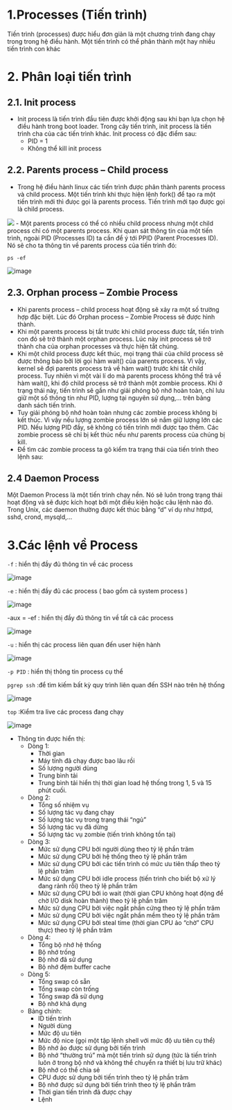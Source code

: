 # 1.Processes (Tiến trình)
Tiến trình (processes) được hiểu đơn giản là một chương trình đang chạy trong trong hệ điều hành. Một tiến trình có thể phân thành một hay nhiều tiến trình con khác
# 2. Phân loại tiến trình
## 2.1. Init process
- Init process là tiến trình đầu tiên được khởi động sau khi bạn lựa chọn hệ điều hành trong boot loader. Trong cây tiến trình, init process là tiến trình cha của các tiến trình khác. Init process có đặc điểm sau:
  - PID = 1
  - Không thể kill init process
## 2.2. Parents process – Child process
- Trong hệ điều hành linux các tiến trình được phân thành parents process và child process. Một tiến trình khi thực hiện lệnh fork() để tạo ra một tiến trình mới thì đưọc gọi là parents process. Tiến trình mới tạo được gọi là child process.
<img src="https://wiki.tino.org/wp-content/uploads/2019/10/process01.png">
- Một parents process có thể có nhiều child process nhưng một child process chỉ có một parents process. Khi quan sát thông tin của một tiến trình, ngoài PID (Processes ID) ta cần để ý tới PPID (Parent Processes ID). Nó sẽ cho ta thông tin về parents process của tiến trình đó:

`ps -ef`

![image](https://user-images.githubusercontent.com/110179869/189081047-34f3c5c5-bd25-41c3-a266-84c3a97f1bae.png)

## 2.3. Orphan process – Zombie Process
- Khi parents process – child process hoạt động sẽ xảy ra một số trường hợp đặc biệt. Lúc đó Orphan process – Zombie Process sẽ được hình thành.
- Khi một parents process bị tắt trước khi child process được tắt, tiến trình con đó sẽ trở thành một orphan process. Lúc này init process sẽ trở thành cha của orphan processes và thực hiện tắt chúng.
- Khi một child process được kết thúc, mọi trạng thái của child process sẽ được thông báo bởi lời gọi hàm wait() của parents process. Vì vậy, kernel sẽ đợi parents process trả về hàm wait() trước khi tắt child process. Tuy nhiên vì một vài lí do mà parents process không thể trả về hàm wait(), khi đó child process sẽ trở thành một zombie process. Khi ở trạng thái này, tiến trình sẽ gần như giải phóng bộ nhớ hoàn toàn, chỉ lưu giữ một số thông tin như PID, lượng tại nguyên sử dụng,… trên bảng danh sách tiến trình.
- Tuy giải phóng bộ nhớ hoàn toàn nhưng các zombie process không bị kết thúc. Vì vậy nếu lượng zombie process lớn sẽ nắm giữ lượng lớn các PID. Nếu lượng PID đầy, sẽ không có tiến trình mới được tạo thêm. Các zombie process sẽ chỉ bị kết thúc nếu như parents process của chúng bị kill.
- Để tìm các zombie process ta gõ kiểm tra trạng thái của tiến trình theo lệnh sau:
## 2.4 Daemon Process
Một Daemon Process là một tiến trình chạy nền. Nó sẽ luôn trong trạng thái hoạt động và sẽ được kích hoạt bởi một điều kiện hoặc câu lệnh nào đó. Trong Unix, các daemon thường được kết thúc bằng “d” ví dụ như httpd, sshd, crond, mysqld,…
# 3.Các lệnh về Process
`-f` : hiển thị đầy đủ thông tin về các process

![image](https://user-images.githubusercontent.com/110179869/189083524-9026e042-3fa3-4f29-95f0-dad918298600.png)

`-e` : hiển thị đầy đủ các process ( bao gồm cả system process )

![image](https://user-images.githubusercontent.com/110179869/189083724-2409a313-f128-4d33-b9a6-eb2bd721671b.png)


-aux = -ef : hiển thị đầy đủ thông tin về tất cả các process

![image](https://user-images.githubusercontent.com/110179869/189083854-3748fe24-c208-4916-8fe4-12c6a5ef3aa4.png)


`-u` : hiển thị các process liên quan đến user hiện hành

![image](https://user-images.githubusercontent.com/110179869/189083588-609005ac-2f57-4cf4-82f2-696667aae072.png)


`-p PID` : hiển thị thông tin process cụ thể

`pgrep ssh` :để tìm kiếm bất kỳ quy trình liên quan đến SSH nào trên hệ thống

![image](https://user-images.githubusercontent.com/110179869/189084694-581a327c-51d6-43ee-a244-6bb41fdc10cc.png)

`top` :Kiểm tra live các process đang chạy

![image](https://user-images.githubusercontent.com/110179869/190943020-46d367e9-7781-4285-b35b-a70761dffe46.png)

- Thông tin được hiển thị:
  - Dòng 1:
    - Thời gian
    - Máy tính đã chạy được bao lâu rồi
    - Số lượng người dùng
    - Trung bình tải
    - Trung bình tải hiển thị thời gian load hệ thống trong 1, 5 và 15 phút cuối.
  - Dòng 2:
    - Tổng số nhiệm vụ
    - Số lượng tác vụ đang chạy
    - Số lượng tác vụ trong trạng thái “ngủ”
    - Số lượng tác vụ đã dừng
    - Số lượng tác vụ zombie (tiến trình không tồn tại)
  - Dòng 3:
    - Mức sử dụng CPU bởi người dùng theo tỷ lệ phần trăm
    - Mức sử dụng CPU bởi hệ thống theo tỷ lệ phần trăm
    - Mức sử dụng CPU bởi các tiến trình có mức ưu tiên thấp theo tỷ lệ phần trăm
    - Mức sử dụng CPU bởi idle process (tiến trình cho biết bộ xử lý đang rảnh rỗi) theo tỷ lệ phần trăm
    - Mức sử dụng CPU bởi io wait (thời gian CPU không hoạt động để chờ I/O disk hoàn thành) theo tỷ lệ phần trăm
    - Mức sử dụng CPU bởi việc ngắt phần cứng theo tỷ lệ phần trăm
    - Mức sử dụng CPU bởi việc ngắt phần mềm theo tỷ lệ phần trăm
    - Mức sử dụng CPU bởi steal time (thời gian CPU ảo “chờ” CPU thực) theo tỷ lệ phần trăm
  - Dòng 4:
    - Tổng bộ nhớ hệ thống
    - Bộ nhớ trống
    - Bộ nhớ đã sử dụng
    - Bộ nhớ đệm buffer cache
  - Dòng 5:
    - Tổng swap có sẵn
    - Tổng swap còn trống
    - Tổng swap đã sử dụng
    - Bộ nhớ khả dụng
  - Bảng chính:
    - ID tiến trình
    - Người dùng
     - Mức độ ưu tiên
    - Mức độ nice (gọi một tập lệnh shell với mức độ ưu tiên cụ thể)
    - Bộ nhớ ảo được sử dụng bởi tiến trình
    - Bộ nhớ “thường trú” mà một tiến trình sử dụng (tức là tiến trình luôn ở trong bộ nhớ và không thể chuyển ra thiết bị lưu trữ khác)
    - Bộ nhớ có thể chia sẻ
    - CPU được sử dụng bởi tiến trình theo tỷ lệ phần trăm
    - Bộ nhớ được sử dụng bởi tiến trình theo tỷ lệ phần trăm
    - Thời gian tiến trình đã được chạy
    - Lệnh
